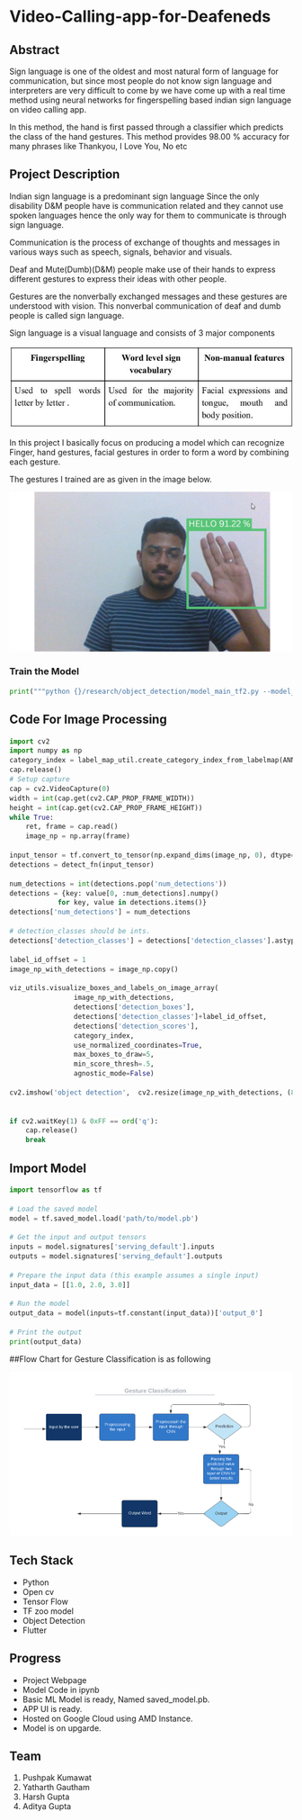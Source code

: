 # Video-Calling-app-for-Deafeneds
## Abstract

Sign language is one of the oldest and most natural form of language for communication, but since most people do not know sign language and interpreters are very difficult to come by we have come up with a real time method using neural networks for fingerspelling based indian sign language on video calling app.
 
In this method, the hand is first passed through a classifier which predicts the class of the hand gestures. This method provides 98.00 % accuracy for many phrases like Thankyou, I Love You, No etc

## Project Description

Indian sign language is a predominant sign language Since the only disability D&M people have is communication related and they cannot use spoken languages hence the only way for them to communicate is through sign language. 

Communication is the process of exchange of thoughts and messages in various ways such as speech, signals, behavior and visuals. 

Deaf and Mute(Dumb)(D&M) people make use of their hands to express different gestures to express their ideas with other people. 

Gestures are the nonverbally exchanged messages and these gestures are understood with vision. This nonverbal communication of deaf and dumb people is called sign language. 

Sign language is a visual language and consists of 3 major components 

![components](Images/components.jpg)

In this project I basically focus on producing a model which can recognize Finger, hand gestures, facial gestures in order to form a word by combining each gesture. 

The gestures I trained are as given in the image below.

![Signs](Images/THANKYOU.png)
### Train the Model
``` python
print("""python {}/research/object_detection/model_main_tf2.py --model_dir={}/{} --pipeline_config_path={}/{}/pipeline.config --num_train_steps=5000""".format(APIMODEL_PATH, MODEL_PATH,CUSTOM_MODEL_NAME,MODEL_PATH,CUSTOM_MODEL_NAME))
```
## Code For Image Processing
``` python
import cv2 
import numpy as np
category_index = label_map_util.create_category_index_from_labelmap(ANNOTATION_PATH+'/label_map.pbtxt')
cap.release()
# Setup capture
cap = cv2.VideoCapture(0)
width = int(cap.get(cv2.CAP_PROP_FRAME_WIDTH))
height = int(cap.get(cv2.CAP_PROP_FRAME_HEIGHT))
while True: 
    ret, frame = cap.read()
    image_np = np.array(frame)
    
input_tensor = tf.convert_to_tensor(np.expand_dims(image_np, 0), dtype=tf.float32)
detections = detect_fn(input_tensor)
    
num_detections = int(detections.pop('num_detections'))
detections = {key: value[0, :num_detections].numpy()
            for key, value in detections.items()}
detections['num_detections'] = num_detections

# detection_classes should be ints.
detections['detection_classes'] = detections['detection_classes'].astype(np.int64)

label_id_offset = 1
image_np_with_detections = image_np.copy()

viz_utils.visualize_boxes_and_labels_on_image_array(
                image_np_with_detections,
                detections['detection_boxes'], 
                detections['detection_classes']+label_id_offset,
                detections['detection_scores'],
                category_index,
                use_normalized_coordinates=True,
                max_boxes_to_draw=5,
                min_score_thresh=.5,
                agnostic_mode=False)

cv2.imshow('object detection',  cv2.resize(image_np_with_detections, (800, 600)))

    
if cv2.waitKey(1) & 0xFF == ord('q'):
    cap.release()
    break
```
## Import Model 
```python
import tensorflow as tf

# Load the saved model
model = tf.saved_model.load('path/to/model.pb')

# Get the input and output tensors
inputs = model.signatures['serving_default'].inputs
outputs = model.signatures['serving_default'].outputs

# Prepare the input data (this example assumes a single input)
input_data = [[1.0, 2.0, 3.0]]

# Run the model
output_data = model(inputs=tf.constant(input_data))['output_0']

# Print the output
print(output_data)
```
##Flow Chart for Gesture Classification is as following

![flowchart](Images/gesture.png)



## Tech Stack
- Python
- Open cv
- Tensor Flow
- TF zoo model
- Object Detection
- Flutter

## Progress
- Project Webpage <br>
- Model Code in ipynb <br>
- Basic ML Model is ready, Named saved_model.pb.
- APP UI is ready.
- Hosted on Google Cloud using AMD Instance.
- Model is on upgarde.

## Team 
1. Pushpak Kumawat
2. Yatharth Gautham
3. Harsh Gupta
4. Aditya Gupta
